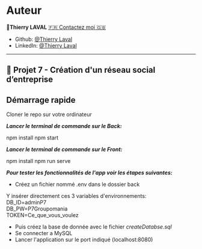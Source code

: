 # Auteur

👤**Thierry LAVAL** [🇫🇷 Contactez moi 🇬🇧](<thierrylaval@gmx.com>)

* Github: [@Thierry Laval](https://github.com/thierry-laval)
* LinkedIn: [@Thierry Laval](https://www.linkedin.com/in/thierry-laval)

***

## 📎 Projet 7 - Création d'un réseau social d’entreprise

## Démarrage rapide

Cloner le repo sur votre ordinateur

***Lancer le terminal de commande sur le Back:***

npm install
npm start

***Lancer le terminal de commande sur le Front:***

npm install
npm run serve

***Pour tester les fonctionnalités de l'app voir les étapes suivantes:***

* Créez un fichier nommé .env dans le dossier back

Y insérer directement ces 3 variables d'environnements:\
DB_ID=adminP7\
DB_PW=P7Groupomania\
TOKEN=Ce_que_vous_voulez

* Puis créez la base de donnée avec le fichier *createDatabse.sql*
* Se connecter a MySQL
* Lancer l'application sur le port indiqué (localhost:8080)
